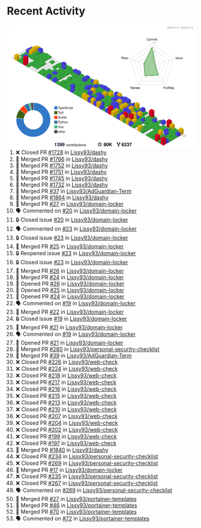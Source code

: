 # Recent Activity

<!-- Summary card -->
<a href="https://github.com/Lissy93/Lissy93/blob/master/METRICS.md">
  <img
    align="right"
    width="500"
    alt="Profile data, generated with yoshi389111/github-profile-3d-contrib"
    src="https://raw.githubusercontent.com/Lissy93/Lissy93/master/profile-3d-contrib/profile-gitblock.svg"
  />
</a>

<!--START_SECTION:activity-->
1. ❌ Closed PR [#1728](https://github.com/Lissy93/dashy/pull/1728) in [Lissy93/dashy](https://github.com/Lissy93/dashy)
2. 🎉 Merged PR [#1766](https://github.com/Lissy93/dashy/pull/1766) in [Lissy93/dashy](https://github.com/Lissy93/dashy)
3. 🎉 Merged PR [#1752](https://github.com/Lissy93/dashy/pull/1752) in [Lissy93/dashy](https://github.com/Lissy93/dashy)
4. 🎉 Merged PR [#1751](https://github.com/Lissy93/dashy/pull/1751) in [Lissy93/dashy](https://github.com/Lissy93/dashy)
5. 🎉 Merged PR [#1745](https://github.com/Lissy93/dashy/pull/1745) in [Lissy93/dashy](https://github.com/Lissy93/dashy)
6. 🎉 Merged PR [#1732](https://github.com/Lissy93/dashy/pull/1732) in [Lissy93/dashy](https://github.com/Lissy93/dashy)
7. 🎉 Merged PR [#37](https://github.com/Lissy93/AdGuardian-Term/pull/37) in [Lissy93/AdGuardian-Term](https://github.com/Lissy93/AdGuardian-Term)
8. 🎉 Merged PR [#1864](https://github.com/Lissy93/dashy/pull/1864) in [Lissy93/dashy](https://github.com/Lissy93/dashy)
9. 🎉 Merged PR [#27](https://github.com/Lissy93/domain-locker/pull/27) in [Lissy93/domain-locker](https://github.com/Lissy93/domain-locker)
10. 🗣 Commented on [#20](https://github.com/Lissy93/domain-locker/issues/20) in [Lissy93/domain-locker](https://github.com/Lissy93/domain-locker)
11. 🔒 Closed issue [#20](https://github.com/Lissy93/domain-locker/issues/20) in [Lissy93/domain-locker](https://github.com/Lissy93/domain-locker)
12. 🗣 Commented on [#23](https://github.com/Lissy93/domain-locker/issues/23) in [Lissy93/domain-locker](https://github.com/Lissy93/domain-locker)
13. 🔒 Closed issue [#23](https://github.com/Lissy93/domain-locker/issues/23) in [Lissy93/domain-locker](https://github.com/Lissy93/domain-locker)
14. 🎉 Merged PR [#25](https://github.com/Lissy93/domain-locker/pull/25) in [Lissy93/domain-locker](https://github.com/Lissy93/domain-locker)
15. 🔒 Reopened issue [#23](https://github.com/Lissy93/domain-locker/issues/23) in [Lissy93/domain-locker](https://github.com/Lissy93/domain-locker)
16. 🔒 Closed issue [#23](https://github.com/Lissy93/domain-locker/issues/23) in [Lissy93/domain-locker](https://github.com/Lissy93/domain-locker)
17. 🎉 Merged PR [#26](https://github.com/Lissy93/domain-locker/pull/26) in [Lissy93/domain-locker](https://github.com/Lissy93/domain-locker)
18. 🎉 Merged PR [#24](https://github.com/Lissy93/domain-locker/pull/24) in [Lissy93/domain-locker](https://github.com/Lissy93/domain-locker)
19. 💪 Opened PR [#26](https://github.com/Lissy93/domain-locker/pull/26) in [Lissy93/domain-locker](https://github.com/Lissy93/domain-locker)
20. 💪 Opened PR [#25](https://github.com/Lissy93/domain-locker/pull/25) in [Lissy93/domain-locker](https://github.com/Lissy93/domain-locker)
21. 💪 Opened PR [#24](https://github.com/Lissy93/domain-locker/pull/24) in [Lissy93/domain-locker](https://github.com/Lissy93/domain-locker)
22. 🗣 Commented on [#19](https://github.com/Lissy93/domain-locker/issues/19) in [Lissy93/domain-locker](https://github.com/Lissy93/domain-locker)
23. 🎉 Merged PR [#22](https://github.com/Lissy93/domain-locker/pull/22) in [Lissy93/domain-locker](https://github.com/Lissy93/domain-locker)
24. 🔒 Closed issue [#19](https://github.com/Lissy93/domain-locker/issues/19) in [Lissy93/domain-locker](https://github.com/Lissy93/domain-locker)
25. 🎉 Merged PR [#21](https://github.com/Lissy93/domain-locker/pull/21) in [Lissy93/domain-locker](https://github.com/Lissy93/domain-locker)
26. 🗣 Commented on [#19](https://github.com/Lissy93/domain-locker/issues/19) in [Lissy93/domain-locker](https://github.com/Lissy93/domain-locker)
27. 💪 Opened PR [#21](https://github.com/Lissy93/domain-locker/pull/21) in [Lissy93/domain-locker](https://github.com/Lissy93/domain-locker)
28. 🎉 Merged PR [#280](https://github.com/Lissy93/personal-security-checklist/pull/280) in [Lissy93/personal-security-checklist](https://github.com/Lissy93/personal-security-checklist)
29. 🎉 Merged PR [#39](https://github.com/Lissy93/AdGuardian-Term/pull/39) in [Lissy93/AdGuardian-Term](https://github.com/Lissy93/AdGuardian-Term)
30. ❌ Closed PR [#226](https://github.com/Lissy93/web-check/pull/226) in [Lissy93/web-check](https://github.com/Lissy93/web-check)
31. ❌ Closed PR [#224](https://github.com/Lissy93/web-check/pull/224) in [Lissy93/web-check](https://github.com/Lissy93/web-check)
32. ❌ Closed PR [#218](https://github.com/Lissy93/web-check/pull/218) in [Lissy93/web-check](https://github.com/Lissy93/web-check)
33. ❌ Closed PR [#217](https://github.com/Lissy93/web-check/pull/217) in [Lissy93/web-check](https://github.com/Lissy93/web-check)
34. ❌ Closed PR [#216](https://github.com/Lissy93/web-check/pull/216) in [Lissy93/web-check](https://github.com/Lissy93/web-check)
35. ❌ Closed PR [#215](https://github.com/Lissy93/web-check/pull/215) in [Lissy93/web-check](https://github.com/Lissy93/web-check)
36. ❌ Closed PR [#213](https://github.com/Lissy93/web-check/pull/213) in [Lissy93/web-check](https://github.com/Lissy93/web-check)
37. ❌ Closed PR [#210](https://github.com/Lissy93/web-check/pull/210) in [Lissy93/web-check](https://github.com/Lissy93/web-check)
38. ❌ Closed PR [#207](https://github.com/Lissy93/web-check/pull/207) in [Lissy93/web-check](https://github.com/Lissy93/web-check)
39. ❌ Closed PR [#204](https://github.com/Lissy93/web-check/pull/204) in [Lissy93/web-check](https://github.com/Lissy93/web-check)
40. ❌ Closed PR [#202](https://github.com/Lissy93/web-check/pull/202) in [Lissy93/web-check](https://github.com/Lissy93/web-check)
41. ❌ Closed PR [#199](https://github.com/Lissy93/web-check/pull/199) in [Lissy93/web-check](https://github.com/Lissy93/web-check)
42. ❌ Closed PR [#197](https://github.com/Lissy93/web-check/pull/197) in [Lissy93/web-check](https://github.com/Lissy93/web-check)
43. 🎉 Merged PR [#1840](https://github.com/Lissy93/dashy/pull/1840) in [Lissy93/dashy](https://github.com/Lissy93/dashy)
44. ❌ Closed PR [#234](https://github.com/Lissy93/personal-security-checklist/pull/234) in [Lissy93/personal-security-checklist](https://github.com/Lissy93/personal-security-checklist)
45. ❌ Closed PR [#269](https://github.com/Lissy93/personal-security-checklist/pull/269) in [Lissy93/personal-security-checklist](https://github.com/Lissy93/personal-security-checklist)
46. 🎉 Merged PR [#17](https://github.com/Lissy93/domain-locker/pull/17) in [Lissy93/domain-locker](https://github.com/Lissy93/domain-locker)
47. ❌ Closed PR [#235](https://github.com/Lissy93/personal-security-checklist/pull/235) in [Lissy93/personal-security-checklist](https://github.com/Lissy93/personal-security-checklist)
48. ❌ Closed PR [#267](https://github.com/Lissy93/personal-security-checklist/pull/267) in [Lissy93/personal-security-checklist](https://github.com/Lissy93/personal-security-checklist)
49. 🗣 Commented on [#269](https://github.com/Lissy93/personal-security-checklist/issues/269) in [Lissy93/personal-security-checklist](https://github.com/Lissy93/personal-security-checklist)
50. 🎉 Merged PR [#27](https://github.com/Lissy93/portainer-templates/pull/27) in [Lissy93/portainer-templates](https://github.com/Lissy93/portainer-templates)
51. 🎉 Merged PR [#46](https://github.com/Lissy93/portainer-templates/pull/46) in [Lissy93/portainer-templates](https://github.com/Lissy93/portainer-templates)
52. 🎉 Merged PR [#70](https://github.com/Lissy93/portainer-templates/pull/70) in [Lissy93/portainer-templates](https://github.com/Lissy93/portainer-templates)
53. 🗣 Commented on [#72](https://github.com/Lissy93/portainer-templates/issues/72) in [Lissy93/portainer-templates](https://github.com/Lissy93/portainer-templates)
<!--END_SECTION:activity-->
